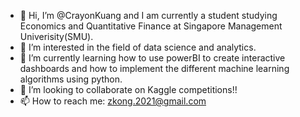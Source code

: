 - 👋 Hi, I’m @CrayonKuang and I am currently a student studying Economics and Quantitative Finance at Singapore Management Univerisity(SMU).
- 👀 I’m interested in the field of data science and analytics.
- 🌱 I’m currently learning how to use powerBI to create interactive dashboards and how to implement the different machine learning algorithms using python.
- 💞️ I’m looking to collaborate on Kaggle competitions!!
- 📫 How to reach me: zkong.2021@gmail.com

<!---
CrayonKuang/CrayonKuang is a ✨ special ✨ repository because its `README.md` (this file) appears on your GitHub profile.
You can click the Preview link to take a look at your changes.
--->
